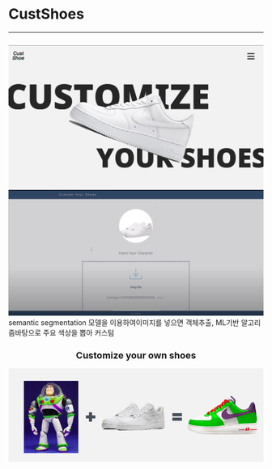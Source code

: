 # CustShoes

---

<div align="center">
  <h2 style='font-weight: bold; font-size:18px;'></h2>
  <img src='img/1.png' width=900 />
   <img src='img/web.png' width=900 />
  </a>
  </div>
 semantic segmentation 모델을 이용하여이미지를 넣으면 객체추출, ML기반 알고리즘바탕으로 주요 색상을 뽑아 커스텀

<div align="center">
    <h2 style='font-weight: bold; font-size:18px;'>Customize your own shoes </h2>
    <img src='img/2.png'width=900 />
  </a>
</div>
<br/>



